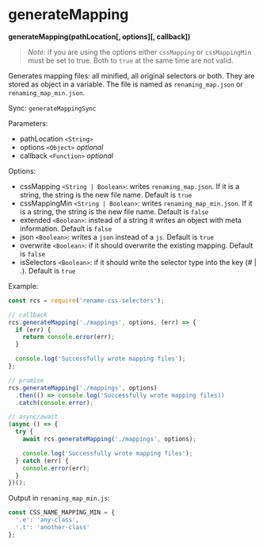 # generateMapping

**generateMapping(pathLocation[, options][, callback])**

> *Note:* if you are using the options either `cssMapping` or `cssMappingMin` must be set to true. Both to `true` at the same time are not valid.

Generates mapping files: all minified, all original selectors or both. They are stored as object in a variable. The file is named as `renaming_map.json` or `renaming_map_min.json`.

Sync: `generateMappingSync`

Parameters:
- pathLocation `<String>`
- options `<Object>` *optional*
- callback `<Function>` *optional*

Options:

- cssMapping `<String | Boolean>`: writes `renaming_map.json`. If it is a string, the string is the new file name. Default is `true`
- cssMappingMin `<String | Boolean>`: writes `renaming_map_min.json`. If it is a string, the string is the new file name. Default is `false`
- extended `<Boolean>`: instead of a string it writes an object with meta information. Default is `false`
- json `<Boolean>`: writes a `json` instead of a `js`. Default is `true`
- overwrite `<Boolean>`: if it should overwrite the existing mapping. Default is `false`
- isSelectors `<Boolean>`: if it should write the selector type into the key (# | .). Default is `true`

Example:

```js
const rcs = require('rename-css-selectors');

// callback
rcs.generateMapping('./mappings', options, (err) => {
  if (err) {
    return console.error(err);
  }

  console.log('Successfully wrote mapping files');
};

// promise
rcs.generateMapping('./mappings', options)
  .then(() => console.log('Successfully wrote mapping files))
  .catch(console.error);

// async/await
(async () => {
  try {
    await rcs.generateMapping('./mappings', options);

    console.log('Successfully wrote mapping files');
  } catch (err) {
    console.error(err);
  }
})();
```

Output in `renaming_map_min.js`:

```js
const CSS_NAME_MAPPING_MIN = {
  '.e': 'any-class',
  '.t': 'another-class'
};
```
